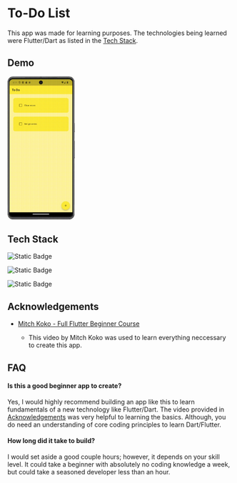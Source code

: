 # To-Do List

This app was made for learning purposes. The technologies being learned were Flutter/Dart as listed in the [Tech Stack](##Tech-Stack).
## Demo

<img src="https://github.com/bkenks/TodoMobileApp/blob/main/images/To-Do%20List%20Demo.gif" width="30%" height="%"/>


## Tech Stack

![Static Badge](https://img.shields.io/badge/Flutter-f?style=for-the-badge&logo=flutter&logoColor=%2302569B&labelColor=%23212121&color=%2302569B)

![Static Badge](https://img.shields.io/badge/Dart-d?style=for-the-badge&logo=dart&logoColor=%230175C2&labelColor=%23212121&color=%230175C2)

![Static Badge](https://img.shields.io/badge/Android%20Studio-a?style=for-the-badge&logo=androidstudio&logoColor=%233DDC84&labelColor=%23212121&color=%233DDC84)

## Acknowledgements

 - [Mitch Koko - Full Flutter Beginner Course](https://www.youtube.com/watch?v=HQ_ytw58tC4)

    - This video by Mitch Koko was used to learn everything neccessary to create this app.
## FAQ

#### Is this a good beginner app to create?

Yes, I would highly recommend building an app like this to learn fundamentals of a new technology like Flutter/Dart. The video provided in [Acknowledgements](##Acknowledgments) was very helpful to learning the basics. Although, you do need an understanding of core coding principles to learn Dart/Flutter.

#### How long did it take to build?

I would set aside a good couple hours; however, it depends on your skill level. It could take a beginner with absolutely no coding knowledge a week, but could take a seasoned developer less than an hour.
